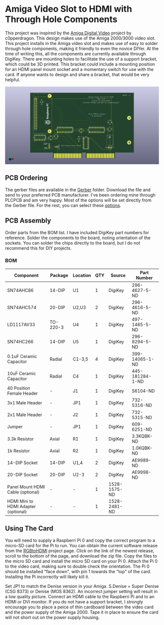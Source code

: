 # Amiga Video Slot to HDMI with Through Hole Components
This project was inspired by the [Amiga Digital Video](https://github.com/c0pperdragon/Amiga-Digital-Video) project by c0pperdragon. This design makes use of the Amiga 2000/3000 video slot. This project installs in the Amiga video slot and makes use of easy to solder through hole components, making it friendly to even the novice DIYer. At the time of writing this, all the components are currently available through DigiKey.
There are mounting holes to facilitate the use of a support bracket, which could be 3D printed. This bracket could include a mounting position for an HDMI panel mount socket and a momentary switch for use with the card. If anyone wants to design and share a bracket, that would be very helpful.

![Video Card Image](Amiga-Card-Thru-Hole.png)

## PCB Ordering
The gerber files are available in the [Gerber](/Gerber) folder. Download the file and send to your preferred PCB manufacturer. I've been ordering mine through PLCPCB and am very happy. Most of the options will be set directly from the Gerber file. For the rest, you can select these [options](JLCPCB.png).

## PCB Assembly
Order parts from the BOM list. I have included DigiKey part numbers for reference. Solder the components to the board, noting orientation of the sockets. You can solder the chips directly to the board, but I do not recommend this for DIY projects.

### BOM
|Component|Package|Location|QTY|Source|Part Number|
--- | --- | --- | --- | --- | ---
SN74AHC86|14-DIP|U1|1|DigiKey|296-4627-5-ND
SN74AHC574|20-DIP|U2,U3|2|DigiKey|296-4616-5-ND
LD1117AV33|TO-220-3|U4|1|DigiKey|497-1485-5-ND
SN74HC266|14-DIP|U5|1|DigiKey|296-8294-5-ND
0.1uF Ceramic Capacitor|Radial|C1-3,5|4|DigiKey|399-14065-1-ND
10uF Ceramic Capacitor|Radial|C4|1|DigiKey|445-181284-1-ND
40 Position Female Header|-|J1|1|DigiKey|S6104-ND
3x1 Male Header|-|JP1|1|DigiKey|732-5316-ND
2x1 Male Header|-|J2|1|DigiKey|732-5315-ND
Jumper|-|JP1|1|DigiKey|609-6251-ND
3.3k Resistor|Axial|R1|1|DigiKey|3.3KQBK-ND
1k Resistor|Axial|R2|1|DigiKey|1.0KQBK-ND
14-DIP Socket|14-DIP|U1,4|2|DigiKey|AE9989-ND
20-DIP Socket|20-DIP|U2-3|2|DigiKey|AE9998-ND
Panel Mount HDMI Cable (optional)|-|-|1|1528-1575-ND
HDMI Mini to HDMI Adapter (optional)|-|-|1|1528-2481-ND

## Using The Card
You will need to supply a Raspberri Pi 0 and copy the correct program to a micro-SD card for the Pi to run. You can obtain the current software release from the [RGBtoHDMI](https://github.com/hoglet67/RGBtoHDMI/releases) project page. Click on the link of the newest release, scroll to the bottom of the page, and download the zip file. Copy the files to the micro SD card and install the micro SD card on your Pi 0. Attach the Pi 0 to the video card, making sure to double check the orientation. The Pi 0 should be installed "face down", with pin 1 towards the "top" of the card. Installing the Pi incorrectly will likely kill it.

Set JP1 to match the Denise version in your Amiga. S.Denise = Super Denise (CSG 8373) or Denise (MOS 8362). An incorrect jumper setting will result in a low quality picture. Connect an HDMI cable to the Raspberri Pi and to an HDMI or DVI monitor. If you do not have a support bracket, I strongly encourage you to place a peice of thin cardboard between the video card and the power supply of the Amiga 2000. Tape it in place to ensure the card will not short out on the power supply housing.
